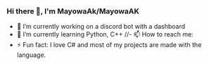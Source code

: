 ### Hi there 👋, I'm **MayowaAk/MayowaAK**

- 🔭 I’m currently working on a discord bot with a dashboard
- 🌱 I’m currently learning Python, C++
//- 📫 How to reach me: 
- ⚡ Fun fact: I love C# and most of my projects are made with the language.
